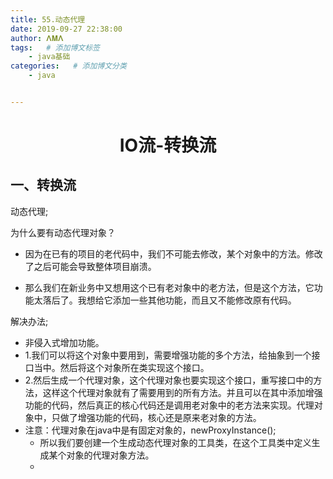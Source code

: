 ```yaml
---
title: 55.动态代理
date: 2019-09-27 22:38:00
author: 𝚲𝚳𝚲
tags:   # 添加博文标签
	- java基础
categories:   # 添加博文分类
	- java


---
```


<h1><center>IO流-转换流</center></h1>

## 一、转换流



动态代理;



为什么要有动态代理对象？

- 因为在已有的项目的老代码中，我们不可能去修改，某个对象中的方法。修改了之后可能会导致整体项目崩溃。

- 那么我们在新业务中又想用这个已有老对象中的老方法，但是这个方法，它功能太落后了。我想给它添加一些其他功能，而且又不能修改原有代码。

解决办法;

-  非侵入式增加功能。
- 1.我们可以将这个对象中要用到，需要增强功能的多个方法，给抽象到一个接口当中。然后将这个对象所在类实现这个接口。
- 2.然后生成一个代理对象，这个代理对象也要实现这个接口，重写接口中的方法，这样这个代理对象就有了需要用到的所有方法。并且可以在其中添加增强功能的代码，然后真正的核心代码还是调用老对象中的老方法来实现。代理对象中，只做了增强功能的代码，核心还是原来老对象的方法。
- 注意：代理对象在java中是有固定对象的，newProxyInstance();
  - 所以我们要创建一个生成动态代理对象的工具类，在这个工具类中定义生成某个对象的代理对象方法。
  - 